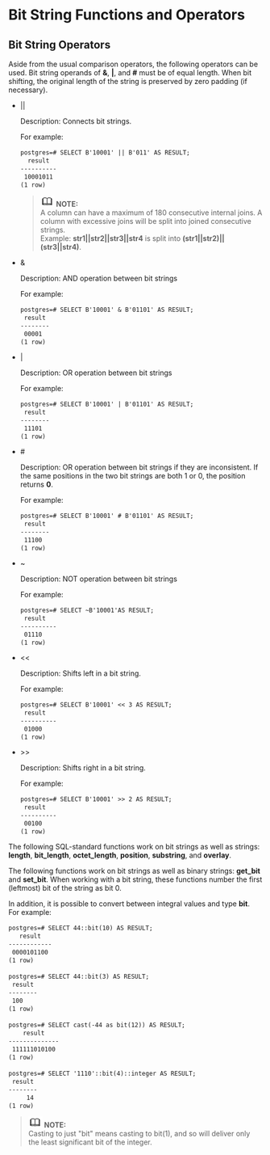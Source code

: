 # Bit String Functions and Operators<a name="EN-US_TOPIC_0242370433"></a>

## Bit String Operators<a name="en-us_topic_0237121969_en-us_topic_0059777668_sc2026528bca44ca29cf0ee99329f0598"></a>

Aside from the usual comparison operators, the following operators can be used. Bit string operands of  **&**,  **|**, and  **\#**  must be of equal length. When bit shifting, the original length of the string is preserved by zero padding \(if necessary\).

-   ||

    Description: Connects bit strings.

    For example:

    ```
    postgres=# SELECT B'10001' || B'011' AS RESULT;
      result
    ----------
     10001011
    (1 row)
    ```

    >![](public_sys-resources/icon-note.gif) **NOTE:**   
    >A column can have a maximum of 180 consecutive internal joins. A column with excessive joins will be split into joined consecutive strings.  
    >Example:  **str1||str2||str3||str4**  is split into  **\(str1||str2\)||\(str3||str4\)**.  

-   &

    Description: AND operation between bit strings

    For example:

    ```
    postgres=# SELECT B'10001' & B'01101' AS RESULT;
     result 
    --------
     00001
    (1 row)
    ```

-   |

    Description: OR operation between bit strings

    For example:

    ```
    postgres=# SELECT B'10001' | B'01101' AS RESULT;
     result 
    --------
     11101
    (1 row)
    ```

-   \#

    Description: OR operation between bit strings if they are inconsistent. If the same positions in the two bit strings are both 1 or 0, the position returns  **0**.

    For example:

    ```
    postgres=# SELECT B'10001' # B'01101' AS RESULT;
     result 
    --------
     11100
    (1 row)
    ```

-   \~

    Description: NOT operation between bit strings

    For example:

    ```
    postgres=# SELECT ~B'10001'AS RESULT;
     result  
    ----------
     01110
    (1 row)
    ```

-   <<

    Description: Shifts left in a bit string.

    For example:

    ```
    postgres=# SELECT B'10001' << 3 AS RESULT;
     result  
    ----------
     01000
    (1 row)
    ```

-   \>\>

    Description: Shifts right in a bit string.

    For example:

    ```
    postgres=# SELECT B'10001' >> 2 AS RESULT;
     result  
    ----------
     00100
    (1 row)
    ```


The following SQL-standard functions work on bit strings as well as strings:  **length**,  **bit\_length**,  **octet\_length**,  **position**,  **substring**, and  **overlay**.

The following functions work on bit strings as well as binary strings:  **get\_bit**  and  **set\_bit**. When working with a bit string, these functions number the first \(leftmost\) bit of the string as bit 0.

In addition, it is possible to convert between integral values and type  **bit**. For example:

```
postgres=# SELECT 44::bit(10) AS RESULT;
   result
------------
 0000101100
(1 row)

postgres=# SELECT 44::bit(3) AS RESULT;
 result 
--------
 100
(1 row)

postgres=# SELECT cast(-44 as bit(12)) AS RESULT;
    result    
--------------
 111111010100
(1 row)

postgres=# SELECT '1110'::bit(4)::integer AS RESULT;
 result 
--------
     14
(1 row)
```

>![](public_sys-resources/icon-note.gif) **NOTE:**   
>Casting to just "bit" means casting to bit\(1\), and so will deliver only the least significant bit of the integer.  


